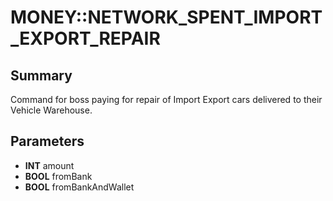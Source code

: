 # MONEY::NETWORK_SPENT_IMPORT_EXPORT_REPAIR

## Summary
Command for boss paying for repair of Import Export cars delivered to their Vehicle Warehouse.

## Parameters
* **INT** amount
* **BOOL** fromBank
* **BOOL** fromBankAndWallet